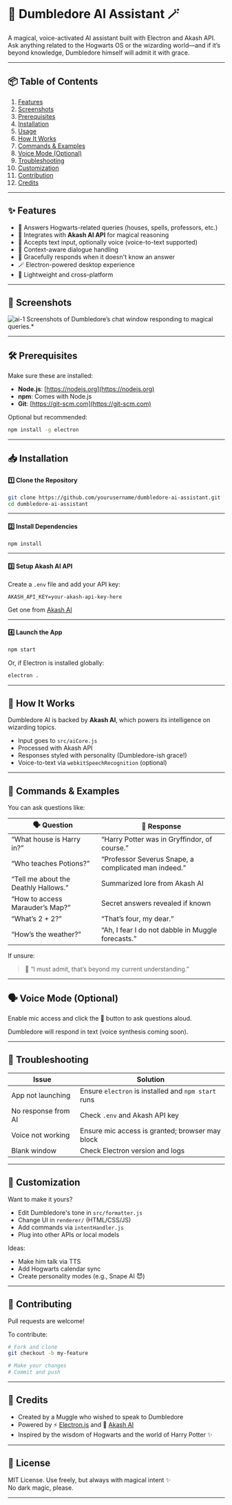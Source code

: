 
# 🧠 Dumbledore AI Assistant 🪄  
A magical, voice-activated AI assistant built with Electron and Akash API. Ask anything related to the Hogwarts OS or the wizarding world—and if it’s beyond knowledge, Dumbledore himself will admit it with grace.

---

## 📦 Table of Contents

1. [Features](#features)  
2. [Screenshots](#-screenshots)  
3. [Prerequisites](#-prerequisites)  
4. [Installation](#-installation)  
5. [Usage](#-usage)  
6. [How It Works](#-how-it-works)  
7. [Commands & Examples](#-commands--examples)  
8. [Voice Mode (Optional)](#-voice-mode-optional)  
9. [Troubleshooting](#-troubleshooting)  
10. [Customization](#-customization)  
11. [Contribution](#-contributing)  
12. [Credits](#-credits)

---

## ✨ Features

- 🧙 Answers Hogwarts-related queries (houses, spells, professors, etc.)
- 🧠 Integrates with **Akash AI API** for magical reasoning
- 💬 Accepts text input, optionally voice (voice-to-text supported)
- 🧵 Context-aware dialogue handling
- 🤷 Gracefully responds when it doesn't know an answer
- 🪄 Electron-powered desktop experience
- 📁 Lightweight and cross-platform

---

## 📸 Screenshots


![ai-1](https://github.com/user-attachments/assets/d6215830-163d-4b42-ab04-e11a4e005411)
Screenshots of Dumbledore’s chat window responding to magical queries.*

---

## 🛠 Prerequisites

Make sure these are installed:

- **Node.js**: [https://nodejs.org](https://nodejs.org)
- **npm**: Comes with Node.js
- **Git**: [https://git-scm.com](https://git-scm.com)

Optional but recommended:
```bash
npm install -g electron
```

---

## 📥 Installation

#### 1️⃣ Clone the Repository
```bash
git clone https://github.com/yourusername/dumbledore-ai-assistant.git
cd dumbledore-ai-assistant
```

---

#### 2️⃣ Install Dependencies
```bash
npm install
```

---

#### 3️⃣ Setup Akash AI API

Create a `.env` file and add your API key:
```env
AKASH_API_KEY=your-akash-api-key-here
```

Get one from [Akash AI](https://akashai.example.com)

---

#### 4️⃣ Launch the App
```bash
npm start
```

Or, if Electron is installed globally:
```bash
electron .
```

---

## 🧠 How It Works

Dumbledore AI is backed by **Akash AI**, which powers its intelligence on wizarding topics.  
- Input goes to `src/aiCore.js`
- Processed with Akash API
- Responses styled with personality (Dumbledore-ish grace!)
- Voice-to-text via `webkitSpeechRecognition` (optional)

---

## 🔮 Commands & Examples

You can ask questions like:

| 🗣️ Question | 🧠 Response |
|------------|------------|
| “What house is Harry in?” | “Harry Potter was in Gryffindor, of course.” |
| “Who teaches Potions?” | “Professor Severus Snape, a complicated man indeed.” |
| “Tell me about the Deathly Hallows.” | Summarized lore from Akash AI |
| “How to access Marauder’s Map?” | Secret answers revealed if known |
| “What’s 2 + 2?” | “That’s four, my dear.” |
| “How’s the weather?” | “Ah, I fear I do not dabble in Muggle forecasts.” |

If unsure:
> 🧙 “I must admit, that’s beyond my current understanding.”

---

## 🗣 Voice Mode (Optional)

Enable mic access and click the 🎤 button to ask questions aloud.

Dumbledore will respond in text (voice synthesis coming soon).

---

## 🧹 Troubleshooting

| Issue | Solution |
|-------|----------|
| App not launching | Ensure `electron` is installed and `npm start` runs |
| No response from AI | Check `.env` and Akash API key |
| Voice not working | Ensure mic access is granted; browser may block |
| Blank window | Check Electron version and logs |

---

## 🧪 Customization

Want to make it yours?

- Edit Dumbledore's tone in `src/formatter.js`
- Change UI in `renderer/` (HTML/CSS/JS)
- Add commands via `intentHandler.js`
- Plug into other APIs or local models

Ideas:
- Make him talk via TTS
- Add Hogwarts calendar sync
- Create personality modes (e.g., Snape AI 😈)

---

## 👥 Contributing

Pull requests are welcome!

To contribute:
```bash
# Fork and clone
git checkout -b my-feature

# Make your changes
# Commit and push
```

---

## 👑 Credits

- Created by a Muggle who wished to speak to Dumbledore  
- Powered by ⚡ [Electron.js](https://www.electronjs.org) and 🧠 [Akash AI](https://akashai.example.com)  
- Inspired by the wisdom of Hogwarts and the world of Harry Potter ✨

---

## 📜 License

MIT License. Use freely, but always with magical intent ✨  
No dark magic, please.

---
